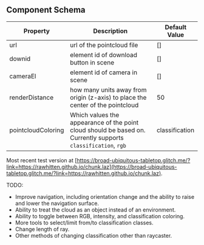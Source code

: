 ## Component Schema
|Property|Description|Default Value|
|--------|-----------|-------------|
|url|url of the pointcloud file |[] |
|downid|element id of download button in scene |[] |
|cameraEl|element id of camera in scene |[] |
|renderDistance|how many units away from origin (z-axis) to place the center of the pointcloud |50 |
|pointcloudColoring|Which values the appearance of the point cloud should be based on. Currently supports `classification`, `rgb` |classification |



Most recent test version at [https://broad-ubiquitous-tabletop.glitch.me/?link=https://rawhitten.github.io/chunk.laz](https://broad-ubiquitous-tabletop.glitch.me/?link=https://rawhitten.github.io/chunk.laz).

TODO:
- Improve navigation, including orientation change and the ability to raise and lower the navigation surface. 
- Ability to treat the cloud as an object instead of an environment.
- Ability to toggle between RGB, intensity, and classification coloring.
- More tools to select/limit from/to classification classes.
- Change length of ray.
- Other methods of changing classification other than raycaster.
